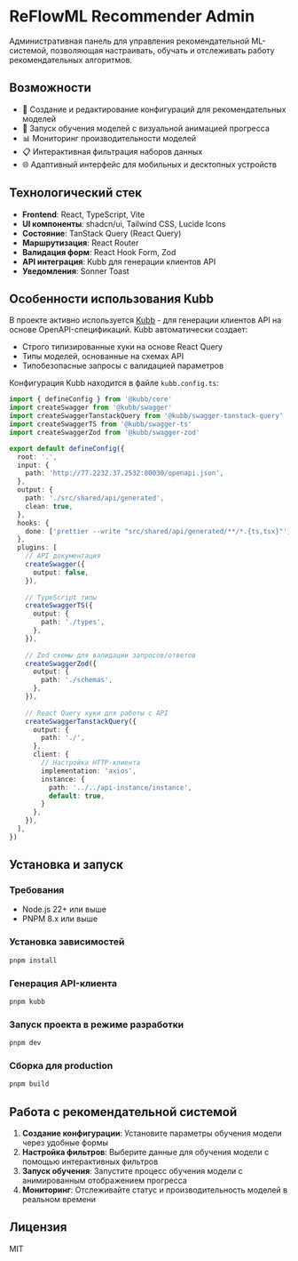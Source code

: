 # ReFlowML Recommender Admin

Административная панель для управления рекомендательной ML-системой, позволяющая настраивать, обучать и отслеживать работу рекомендательных алгоритмов.

## Возможности

- 🔄 Создание и редактирование конфигураций для рекомендательных моделей
- 🚀 Запуск обучения моделей с визуальной анимацией прогресса
- 📊 Мониторинг производительности моделей
- 📋 Интерактивная фильтрация наборов данных
- 🌐 Адаптивный интерфейс для мобильных и десктопных устройств

## Технологический стек

- **Frontend**: React, TypeScript, Vite
- **UI компоненты**: shadcn/ui, Tailwind CSS, Lucide Icons
- **Состояние**: TanStack Query (React Query)
- **Маршрутизация**: React Router
- **Валидация форм**: React Hook Form, Zod
- **API интеграция**: Kubb для генерации клиентов API
- **Уведомления**: Sonner Toast

## Особенности использования Kubb

В проекте активно используется [Kubb](https://github.com/kubb-project/kubb) - для генерации клиентов API на основе OpenAPI-спецификаций. Kubb автоматически создает:

- Строго типизированные хуки на основе React Query
- Типы моделей, основанные на схемах API
- Типобезопасные запросы с валидацией параметров

Конфигурация Kubb находится в файле `kubb.config.ts`:

```typescript
import { defineConfig } from '@kubb/core'
import createSwagger from '@kubb/swagger'
import createSwaggerTanstackQuery from '@kubb/swagger-tanstack-query'
import createSwaggerTS from '@kubb/swagger-ts'
import createSwaggerZod from '@kubb/swagger-zod'

export default defineConfig({
  root: '.',
  input: {
    path: 'http://77.2232.37.2532:80030/openapi.json',
  },
  output: {
    path: './src/shared/api/generated',
    clean: true,
  },
  hooks: {
    done: ['prettier --write "src/shared/api/generated/**/*.{ts,tsx}"'],
  },
  plugins: [
    // API документация
    createSwagger({
      output: false,
    }),
    
    // TypeScript типы
    createSwaggerTS({
      output: {
        path: './types',
      },
    }),
    
    // Zod схемы для валидации запросов/ответов
    createSwaggerZod({
      output: {
        path: './schemas',
      },
    }),
    
    // React Query хуки для работы с API
    createSwaggerTanstackQuery({
      output: {
        path: './',
      },
      client: {
        // Настройка HTTP-клиента
        implementation: 'axios',
        instance: {
          path: '../../api-instance/instance',
          default: true, 
        }
      },
    }),
  ],
})
```



## Установка и запуск

### Требования

- Node.js 22+ или выше
- PNPM 8.x или выше

### Установка зависимостей

```bash
pnpm install
```

### Генерация API-клиента

```bash
pnpm kubb
```

### Запуск проекта в режиме разработки

```bash
pnpm dev
```

### Сборка для production

```bash
pnpm build
```

## Работа с рекомендательной системой

1. **Создание конфигурации**: Установите параметры обучения модели через удобные формы
2. **Настройка фильтров**: Выберите данные для обучения модели с помощью интерактивных фильтров
3. **Запуск обучения**: Запустите процесс обучения модели с анимированным отображением прогресса
4. **Мониторинг**: Отслеживайте статус и производительность моделей в реальном времени

## Лицензия

MIT
